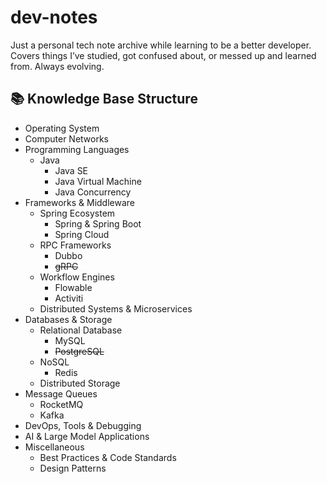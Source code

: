 # dev-notes

Just a personal tech note archive while learning to be a better developer. Covers things I’ve studied, got confused about, or messed up and learned from. Always evolving.

## 📚 Knowledge Base Structure

- Operating System
- Computer Networks
- Programming Languages
  - Java
    - Java SE
    - Java Virtual Machine
    - Java Concurrency
- Frameworks & Middleware
  - Spring Ecosystem
    - Spring & Spring Boot
    - Spring Cloud
  - RPC Frameworks
    - Dubbo
    - ~~gRPC~~
  - Workflow Engines
    - Flowable
    - Activiti
  - Distributed Systems & Microservices
- Databases & Storage
  - Relational Database
    - MySQL
    - ~~PostgreSQL~~
  - NoSQL
    - Redis
  - Distributed Storage
- Message Queues
  - RocketMQ
  - Kafka
- DevOps, Tools & Debugging
- AI & Large Model Applications
- Miscellaneous
  - Best Practices & Code Standards
  - Design Patterns